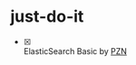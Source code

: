 # just-do-it

- [X] <div>ElasticSearch Basic by <a href="https://www.google.com" target="_blank">PZN</a></div>

